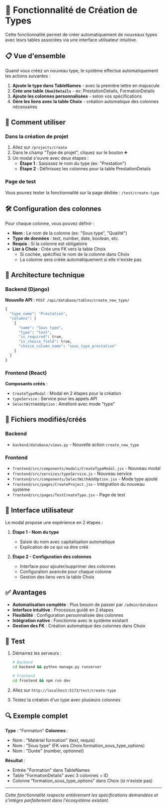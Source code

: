 # 🚀 Fonctionnalité de Création de Types

Cette fonctionnalité permet de créer automatiquement de nouveaux types avec leurs tables associées via une interface utilisateur intuitive.

## 📋 Vue d'ensemble

Quand vous créez un nouveau type, le système effectue automatiquement les actions suivantes :

1. **Ajoute le type dans TableNames** - avec la première lettre en majuscule
2. **Crée une table `{Nom}Details`** - ex: PrestationDetails, FormationDetails
3. **Ajoute les colonnes personnalisées** - selon vos spécifications
4. **Gère les liens avec la table Choix** - création automatique des colonnes nécessaires

## 🎯 Comment utiliser

### Dans la création de projet

1. Allez sur `/projects/create`
2. Dans le champ "Type de projet", cliquez sur le bouton ➕
3. Un modal s'ouvre avec deux étapes :
   - **Étape 1** : Saisissez le nom du type (ex: "Prestation")
   - **Étape 2** : Définissez les colonnes pour la table PrestationDetails

### Page de test

Vous pouvez tester la fonctionnalité sur la page dédiée : `/test/create-type`

## 🛠️ Configuration des colonnes

Pour chaque colonne, vous pouvez définir :

- **Nom** : Le nom de la colonne (ex: "Sous type", "Qualité")
- **Type de données** : text, number, date, boolean, etc.
- **Requis** : Si la colonne est obligatoire
- **Lier à Choix** : Crée une FK vers la table Choix
  - Si cochée, spécifiez le nom de la colonne dans Choix
  - La colonne sera créée automatiquement si elle n'existe pas

## 🔧 Architecture technique

### Backend (Django)

**Nouvelle API** : `POST /api/database/tables/create_new_type/`

```python
{
  "type_name": "Prestation",
  "columns": [
    {
      "name": "Sous type",
      "type": "text",
      "is_required": true,
      "is_choice_field": true,
      "choice_column_name": "sous_type_prestation"
    }
  ]
}
```

### Frontend (React)

**Composants créés** :
- `CreateTypeModal` : Modal en 2 étapes pour la création
- `typeService` : Service pour les appels API
- `SelectWithAddOption` : Amélioré avec mode "type"

## 📁 Fichiers modifiés/créés

### Backend
- `backend/database/views.py` - Nouvelle action `create_new_type`

### Frontend
- `frontend/src/components/modals/CreateTypeModal.jsx` - Nouveau modal
- `frontend/src/services/typeService.js` - Nouveau service
- `frontend/src/components/SelectWithAddOption.jsx` - Mode type ajouté
- `frontend/src/pages/CreateProject.jsx` - Intégration du nouveau système
- `frontend/src/pages/TestCreateType.jsx` - Page de test

## 🎨 Interface utilisateur

Le modal propose une expérience en 2 étapes :

1. **Étape 1 - Nom du type**
   - Saisie du nom avec capitalisation automatique
   - Explication de ce qui va être créé

2. **Étape 2 - Configuration des colonnes**
   - Interface pour ajouter/supprimer des colonnes
   - Configuration avancée pour chaque colonne
   - Gestion des liens vers la table Choix

## ✅ Avantages

- **Automatisation complète** : Plus besoin de passer par `/admin/database`
- **Interface intuitive** : Processus guidé en 2 étapes
- **Flexibilité** : Configuration personnalisée des colonnes
- **Intégration native** : Fonctionne avec le système existant
- **Gestion des FK** : Création automatique des colonnes dans Choix

## 🧪 Test

1. Démarrez les serveurs :
   ```bash
   # Backend
   cd backend && python manage.py runserver
   
   # Frontend  
   cd frontend && npm run dev
   ```

2. Allez sur `http://localhost:5173/test/create-type`

3. Testez la création d'un type avec plusieurs colonnes

## 🔍 Exemple complet

**Type** : "Formation"
**Colonnes** :
- Nom : "Matériel formation" (text, requis)
- Nom : "Sous type" (FK vers Choix.formation_sous_type_options)
- Nom : "Durée" (number, optionnel)

**Résultat** :
- Entrée "Formation" dans TableNames
- Table "FormationDetails" avec 3 colonnes + ID
- Colonne "formation_sous_type_options" dans Choix (si n'existe pas)

---

*Cette fonctionnalité respecte entièrement les spécifications demandées et s'intègre parfaitement dans l'écosystème existant.* 